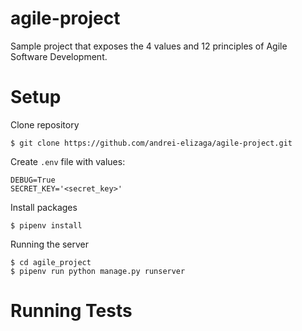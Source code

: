 # agile-project
Sample project that exposes the 4 values and 12 principles of Agile Software Development.



Setup
============

Clone repository
```
$ git clone https://github.com/andrei-elizaga/agile-project.git
```

Create `.env` file with values:

```
DEBUG=True
SECRET_KEY='<secret_key>'
```

Install packages
```
$ pipenv install
```

Running the server
```
$ cd agile_project
$ pipenv run python manage.py runserver
```

Running Tests
=============

